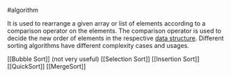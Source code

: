 #algorithm 

It is used to rearrange a given array or list of elements according to a comparison operator on the elements. The comparison operator is used to decide the new order of elements in the respective [data structure](<theory/Data%20structure>). Different sorting algorithms have different complexity cases and usages.

[[Bubble Sort]] (not very useful)
[[Selection Sort]]
[[Insertion Sort]]
[[QuickSort]]
[[MergeSort]]
 